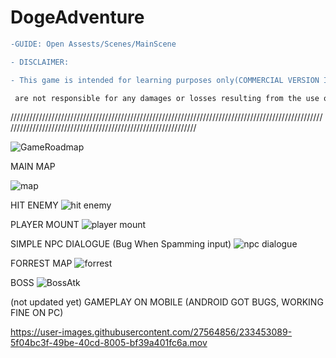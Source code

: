 # DogeAdventure

```diff
-GUIDE: Open Assests/Scenes/MainScene
```





```diff
- DISCLAIMER:

- This game is intended for learning purposes only(COMMERCIAL VERSION IS NOT OUT YET) and should not be used for any other purpose. The game is provided “as is” without any warranties or guarantees, express or implied. The game’s creators

 are not responsible for any damages or losses resulting from the use of this game. All users of this game agree to use the game at their own risk

```
//////////////////////////////////////////////////////////////////////////////////////////////////////////////////////////////////////////////////////////////

![GameRoadmap](https://user-images.githubusercontent.com/27564856/233068359-ec771a95-07a9-41cb-8b45-cfde7a2e0746.png)




MAIN MAP

![map](https://github.com/BaoTrNG/DogeAdventure/assets/27564856/69cb31bb-ef56-49db-b99c-d6efdaa6c475)




HIT ENEMY 
![hit enemy](https://github.com/BaoTrNG/DogeAdventure/assets/27564856/8214f084-df67-4d9e-836a-fb8fada9abd4)


PLAYER MOUNT 
![player mount](https://github.com/BaoTrNG/DogeAdventure/assets/27564856/796fde4a-a551-43f2-922d-13ebfb8babe4)


SIMPLE NPC DIALOGUE (Bug When Spamming input)
![npc dialogue](https://github.com/BaoTrNG/DogeAdventure/assets/27564856/9dcc97d5-4ca9-48fe-ad3f-b2583896a8b4)




FORREST MAP 
![forrest](https://github.com/BaoTrNG/DogeAdventure/assets/27564856/54c28419-cd54-4b1c-a362-9b9ac828d2c1)





BOSS 
![BossAtk](https://user-images.githubusercontent.com/27564856/233223656-badf9920-ef61-4cb8-b5c9-755cc6a682d6.png)

(not updated yet)
GAMEPLAY ON MOBILE (ANDROID GOT BUGS, WORKING FINE ON PC)


https://user-images.githubusercontent.com/27564856/233453089-5f04bc3f-49be-40cd-8005-bf39a401fc6a.mov






